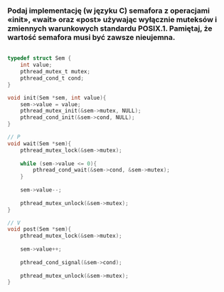 ### Podaj implementację (w języku C) semafora z operacjami «init», «wait» oraz «post» używając wyłącznie muteksów i zmiennych warunkowych standardu POSIX.1. Pamiętaj, że wartość semafora musi być zawsze nieujemna.

```C

typedef struct Sem {
    int value;
    pthread_mutex_t mutex;
    pthread_cond_t cond;
}

void init(Sem *sem, int value){
    sem->value = value;
    pthread_mutex_init(&sem->mutex, NULL);
    pthread_cond_init(&sem->cond, NULL);
}

// P
void wait(Sem *sem){
    pthread_mutex_lock(&sem->mutex);
    
    while (sem->value <= 0){
        pthread_cond_wait(&sem->cond, &sem->mutex);
    }
    
    sem->value--;
    
    pthread_mutex_unlock(&sem->mutex);
}

// V
void post(Sem *sem){
    pthread_mutex_lock(&sem->mutex);
    
    sem->value++;
    
    pthread_cond_signal(&sem->cond);
    
    pthread_mutex_unlock(&sem->mutex);
}

```

